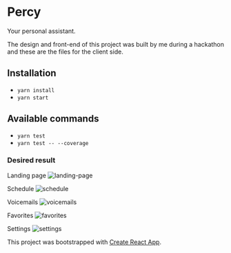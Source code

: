 # Percy
Your personal assistant.

The design and front-end of this project was built by me during a hackathon and these are the files for the client side.

## Installation
- `yarn install`
- `yarn start`

## Available commands
- `yarn test`
- `yarn test -- --coverage`

### Desired result
Landing page
![landing-page](https://cloud.githubusercontent.com/assets/15115885/23717639/82d2c3a0-042c-11e7-985f-157f61b436df.png)

Schedule
![schedule](https://cloud.githubusercontent.com/assets/15115885/23717635/82d079b0-042c-11e7-9923-7a55cce1374b.png)

Voicemails
![voicemails](https://cloud.githubusercontent.com/assets/15115885/23717638/82d22ad0-042c-11e7-9832-cba2211ae417.png)

Favorites
![favorites](https://cloud.githubusercontent.com/assets/15115885/23717637/82d16280-042c-11e7-9c1e-f0ae6c7723da.png)

Settings
![settings](https://cloud.githubusercontent.com/assets/15115885/23717636/82d0f822-042c-11e7-887a-1241a5d37617.png)

This project was bootstrapped with [Create React App](https://github.com/facebookincubator/create-react-app).
